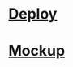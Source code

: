 # [Deploy](https://todo-simply.netlify.app/)
# [Mockup](https://www.figma.com/file/1OZPaoXo705NnHIWM0nL2W/To-Do?type=design&node-id=0%3A1&mode=design&t=l7MZFt1x4l8CuR5l-1)